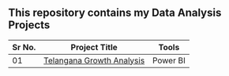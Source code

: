 ## This repository contains my Data Analysis Projects

|Sr No.| Project Title | Tools |
|------|---------------|------------|
|01|[Telangana Growth Analysis](https://github.com/abhijeetk597/Telangana-growth-analysis)|Power BI|